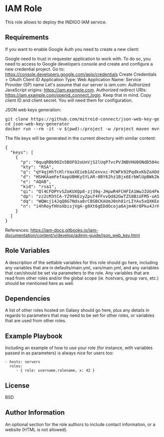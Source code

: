 IAM Role
=========

This role allows to deploy the INDIGO IAM service.

Requirements
------------

If you want to enable Google Auth you need to create a new client:

Google need to trust in requester application to work with. To do so, you need to access to Google developers console and create and configure a new credential project.
Go to: https://console.developers.google.com/apis/credentials
Create Credentials > OAuth Client ID
Application Type: Web Application
Name: Service Provider (SP) name
Let's assume that our server is iam.com:
Authorized JavaScript origins: https://iam.example.com.
Authorized redirect URIs: https://iam.example.com/openid_connect_login. Keep that in mind.
Copy client ID and client secret. You will need them for configuration.

JSON web keys generation:

<pre>
git clone https://github.com/mitreid-connect/json-web-key-generator 
cd json-web-key-generator
docker run --rm -it -v $(pwd):/project -w /project maven mvn package && java -jar target/json-web-key-generator-0.4-SNAPSHOT-jar-with-dependencies.jar   -t RSA -s 1024 -S -i rsa1 -o keys
</pre>

The file keys will be generated in the current directory with similar content:
<pre>
{
  "keys": [
    {
      "p": "0quqRBb9OZn5BOFO2oUnVjS2lUqP7vcPVJNBVHU0ONdD504oSSJNgbRahALpKXmeL1ufEbjuC0NqdKh78G6jBw",
      "kty": "RSA",
      "q": "qY4qjHhTcHlrVaxXEieb1ACenvxc-PCWFk92PqdkxKbZaXOd-WPFUvfyN48KCTCGFd_Qatk0ja0W5pXhibdFWw",
      "d": "HSHKAamFefAapUBHKySYLAR-0BY62hz1Bjx6ErbWlUpBWk2WmFjViKfSOMpMf_ZTqp8aUYjm9aahoaUBztNbGxz3oc9ElF39a7cMImWj_gJlyJM5Vg17ghamYmrdFnxIpF1nZQLQOrZJugVJDIHraBPZ79RquK5xze3ju7AOwpU",
      "e": "AQAB",
      "kid": "rsa1",
      "qi": "Ql4CFDPYvSZoKUXQp8-zj39q-JHpwR4FCHFIA1WwJIUG4FWvdg00oeZgdo3JgwmVGQBPqPtti9qYPWgHebFaMg",
      "dp": "zz2cM3tCA-YZ99kEzyZpuf4FFvvQd82GwTZS8BiUFM5-uA5Exxz9jfizimWqpOhE2mWRJ8f6NA5PrQ8JTU4pBQ",
      "dq": "WQWcj14JqQ8G7Ndsa8rCBSBCKAUmJ0nh81rLIYAv5xQXKEec1LiufK5TzRnb0hFZBRkay065Sf1r_asJ3I2N6w",
      "n": "i4hRoyfHVoXbisjVgA-g0Xt6gEDdOcoja6Ajm4Kr8Pku4JrH0IrbybGDEgbfK4PDUxpETRFj5kkj3vijEUpeT0e0OUNns1kdzr5rxhmyYyfibmMa2fMtqs8LrFD3BF6_B4UZ5zrIVUvI8xPl83pbczqMpZT6Z3g51Y-8WJJF1n0"
    }
  ]
}
</pre>

References:
https://iam-docs.gitbooks.io/iam-documentation/content/v/develop/admin-guide/json_web_key.html




Role Variables
--------------

A description of the settable variables for this role should go here, including any variables that are in defaults/main.yml, vars/main.yml, and any variables that can/should be set via parameters to the role. Any variables that are read from other roles and/or the global scope (ie. hostvars, group vars, etc.) should be mentioned here as well.

Dependencies
------------

A list of other roles hosted on Galaxy should go here, plus any details in regards to parameters that may need to be set for other roles, or variables that are used from other roles.

Example Playbook
----------------

Including an example of how to use your role (for instance, with variables passed in as parameters) is always nice for users too:

    - hosts: servers
      roles:
         - { role: username.rolename, x: 42 }

License
-------

BSD

Author Information
------------------

An optional section for the role authors to include contact information, or a website (HTML is not allowed).
